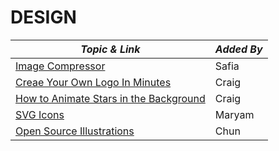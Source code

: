 # DESIGN

| **_Topic & Link_** | **_Added By_** |
| -------- | -------- |
|[Image Compressor](https://squoosh.app/)|Safia
|[Creae Your Own Logo In Minutes](https://logomakr.com/)|Craig
|[How to Animate Stars in the Background](https://github.com/Tiarama/Twinkle-Twinkle)|Craig
|[SVG Icons](https://heroicons.com) | Maryam
|[Open Source Illustrations](https://blush.design) | Chun
